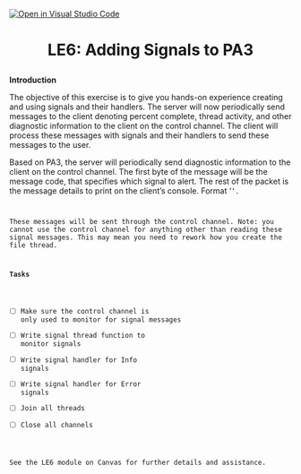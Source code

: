 [![Open in Visual Studio Code](https://classroom.github.com/assets/open-in-vscode-c66648af7eb3fe8bc4f294546bfd86ef473780cde1dea487d3c4ff354943c9ae.svg)](https://classroom.github.com/online_ide?assignment_repo_id=8178284&assignment_repo_type=AssignmentRepo)
# <p align="center">LE6: Adding Signals to PA3<p>

**Introduction**

The objective of this exercise is to give you hands-on experience creating and using signals and their handlers. The server will now periodically send messages to the client denoting percent complete, thread activity, and other diagnostic information to the client on the control channel. The client will process these messages with signals and their handlers to send these messages to the user.

Based on PA3, the server will periodically send diagnostic information to the client on the control channel. The first byte of the message will be the message code, that specifies which signal to alert. The rest of the packet is the message details to print on the client’s console. Format ‘<code><msg>’.

These messages will be sent through the control channel. Note: you cannot use the control channel for anything other than reading these signal messages. This may mean you need to rework how you create the file thread.

**Tasks**

- [ ] Make sure the control channel is only used to monitor for signal messages
- [ ] Write signal thread function to monitor signals
- [ ] Write signal handler for Info signals
- [ ] Write signal handler for Error signals
- [ ] Join all threads
- [ ] Close all channels

See the LE6 module on Canvas for further details and assistance.
